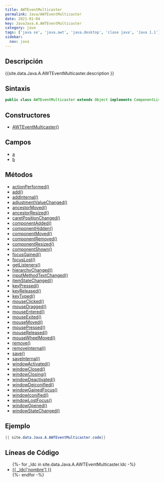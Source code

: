 ```yaml
---
title: AWTEventMulticaster
permalink: Java/AWTEventMulticaster
date: 2021-01-04
key: JavaJava.A.AWTEventMulticaster
category: java
tags: ['java se', 'java.awt', 'java.desktop', 'clase java', 'Java 1.1']
sidebar: 
  nav: java
---
```


## Descripción
{{site.data.Java.A.AWTEventMulticaster.description }}

## Sintaxis
~~~java
public class AWTEventMulticaster extends Object implements ComponentListener, ContainerListener, FocusListener, KeyListener, MouseListener, MouseMotionListener, WindowListener, WindowFocusListener, WindowStateListener, ActionListener, ItemListener, AdjustmentListener, TextListener, InputMethodListener, HierarchyListener, HierarchyBoundsListener, MouseWheelListener
~~~

## Constructores
* [AWTEventMulticaster()](/Java/AWTEventMulticaster/AWTEventMulticaster/)

## Campos
* [a](/Java/AWTEventMulticaster/a)
* [b](/Java/AWTEventMulticaster/b)

## Métodos
* [actionPerformed()](/Java/AWTEventMulticaster/actionPerformed)
* [add()](/Java/AWTEventMulticaster/add)
* [addInternal()](/Java/AWTEventMulticaster/addInternal)
* [adjustmentValueChanged()](/Java/AWTEventMulticaster/adjustmentValueChanged)
* [ancestorMoved()](/Java/AWTEventMulticaster/ancestorMoved)
* [ancestorResized()](/Java/AWTEventMulticaster/ancestorResized)
* [caretPositionChanged()](/Java/AWTEventMulticaster/caretPositionChanged)
* [componentAdded()](/Java/AWTEventMulticaster/componentAdded)
* [componentHidden()](/Java/AWTEventMulticaster/componentHidden)
* [componentMoved()](/Java/AWTEventMulticaster/componentMoved)
* [componentRemoved()](/Java/AWTEventMulticaster/componentRemoved)
* [componentResized()](/Java/AWTEventMulticaster/componentResized)
* [componentShown()](/Java/AWTEventMulticaster/componentShown)
* [focusGained()](/Java/AWTEventMulticaster/focusGained)
* [focusLost()](/Java/AWTEventMulticaster/focusLost)
* [getListeners()](/Java/AWTEventMulticaster/getListeners)
* [hierarchyChanged()](/Java/AWTEventMulticaster/hierarchyChanged)
* [inputMethodTextChanged()](/Java/AWTEventMulticaster/inputMethodTextChanged)
* [itemStateChanged()](/Java/AWTEventMulticaster/itemStateChanged)
* [keyPressed()](/Java/AWTEventMulticaster/keyPressed)
* [keyReleased()](/Java/AWTEventMulticaster/keyReleased)
* [keyTyped()](/Java/AWTEventMulticaster/keyTyped)
* [mouseClicked()](/Java/AWTEventMulticaster/mouseClicked)
* [mouseDragged()](/Java/AWTEventMulticaster/mouseDragged)
* [mouseEntered()](/Java/AWTEventMulticaster/mouseEntered)
* [mouseExited()](/Java/AWTEventMulticaster/mouseExited)
* [mouseMoved()](/Java/AWTEventMulticaster/mouseMoved)
* [mousePressed()](/Java/AWTEventMulticaster/mousePressed)
* [mouseReleased()](/Java/AWTEventMulticaster/mouseReleased)
* [mouseWheelMoved()](/Java/AWTEventMulticaster/mouseWheelMoved)
* [remove()](/Java/AWTEventMulticaster/remove)
* [removeInternal()](/Java/AWTEventMulticaster/removeInternal)
* [save()](/Java/AWTEventMulticaster/save)
* [saveInternal()](/Java/AWTEventMulticaster/saveInternal)
* [windowActivated()](/Java/AWTEventMulticaster/windowActivated)
* [windowClosed()](/Java/AWTEventMulticaster/windowClosed)
* [windowClosing()](/Java/AWTEventMulticaster/windowClosing)
* [windowDeactivated()](/Java/AWTEventMulticaster/windowDeactivated)
* [windowDeiconified()](/Java/AWTEventMulticaster/windowDeiconified)
* [windowGainedFocus()](/Java/AWTEventMulticaster/windowGainedFocus)
* [windowIconified()](/Java/AWTEventMulticaster/windowIconified)
* [windowLostFocus()](/Java/AWTEventMulticaster/windowLostFocus)
* [windowOpened()](/Java/AWTEventMulticaster/windowOpened)
* [windowStateChanged()](/Java/AWTEventMulticaster/windowStateChanged)

## Ejemplo
~~~java
{{ site.data.Java.A.AWTEventMulticaster.code}}
~~~

## Líneas de Código
<ul>
{%- for _ldc in site.data.Java.A.AWTEventMulticaster.ldc -%}
   <li>
       <a href="{{_ldc['url'] }}">{{ _ldc['nombre'] }}</a>
   </li>
{%- endfor -%}
</ul>
